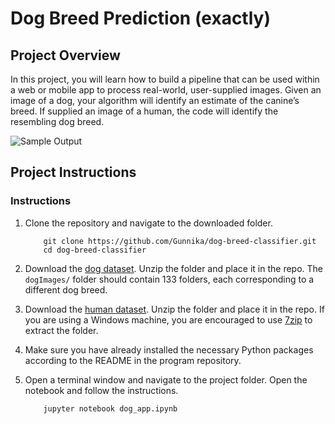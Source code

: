 [//]: # (Image References)

[image1]: ./xyz/sample_dog_output.png "Sample Output"
[image2]: ./xyz/vgg16_model.png "VGG-16 Model Layers"
[image3]: ./xyz/vgg16_model_draw.png "VGG16 Model Figure"

# Dog Breed Prediction (exactly)

## Project Overview

In this project, you will learn how to build a pipeline that can be used within a web or mobile app to process real-world, user-supplied images.  Given an image of a dog, your algorithm will identify an estimate of the canine’s breed.  If supplied an image of a human, the code will identify the resembling dog breed. 

![Sample Output][image1]


## Project Instructions

### Instructions

1. Clone the repository and navigate to the downloaded folder.
	
	```	
		git clone https://github.com/Gunnika/dog-breed-classifier.git
		cd dog-breed-classifier
	```
	


2. Download the [dog dataset](https://s3-us-west-1.amazonaws.com/udacity-aind/dog-project/dogImages.zip).  Unzip the folder and place it in the repo.  The `dogImages/` folder should contain 133 folders, each corresponding to a different dog breed.
3. Download the [human dataset](http://vis-www.cs.umass.edu/lfw/lfw.tgz).  Unzip the folder and place it in the repo.  If you are using a Windows machine, you are encouraged to use [7zip](http://www.7-zip.org/) to extract the folder. 
4. Make sure you have already installed the necessary Python packages according to the README in the program repository.
5. Open a terminal window and navigate to the project folder. Open the notebook and follow the instructions.
	
	```
		jupyter notebook dog_app.ipynb
	```
